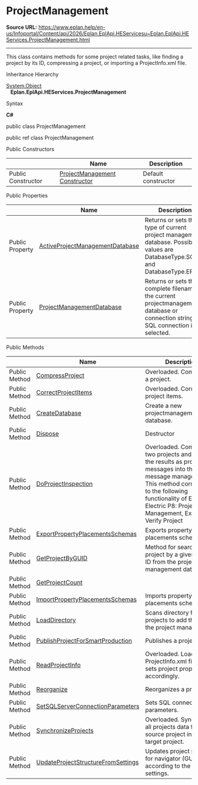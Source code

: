 # ProjectManagement

**Source URL:** https://www.eplan.help/en-us/Infoportal/Content/api/2026/Eplan.EplApi.HEServicesu~Eplan.EplApi.HEServices.ProjectManagement.html

---

This class contains methods for some project related tasks, like finding a project by its ID, compressing a project, or importing a ProjectInfo.xml file.

Inheritance Hierarchy

[System.Object](#)  
   **Eplan.EplApi.HEServices.ProjectManagement**

Syntax

**C#**



public class ProjectManagement

public ref class ProjectManagement

Public Constructors

|  | Name | Description |
| --- | --- | --- |
| Public Constructor | [ProjectManagement Constructor](Eplan.EplApi.HEServicesu~Eplan.EplApi.HEServices.ProjectManagement~_ctor.html) | Default constructor |



Public Properties

|  | Name | Description |
| --- | --- | --- |
| Public Property | [ActiveProjectManagementDatabase](Eplan.EplApi.HEServicesu~Eplan.EplApi.HEServices.ProjectManagement~ActiveProjectManagementDatabase.html) | Returns or sets the type of current project management database. Possible values are DatabaseType.SQL and DatabaseType.EPLAN |
| Public Property | [ProjectManagementDatabase](Eplan.EplApi.HEServicesu~Eplan.EplApi.HEServices.ProjectManagement~ProjectManagementDatabase.html) | Returns or sets the complete filename of the current projectmanagement database or connection string if SQL connection is selected. |



Public Methods

|  | Name | Description |
| --- | --- | --- |
| Public Method | [CompressProject](Eplan.EplApi.HEServicesu~Eplan.EplApi.HEServices.ProjectManagement~CompressProject.html) | Overloaded. Compresses a project. |
| Public Method | [CorrectProjectItems](Eplan.EplApi.HEServicesu~Eplan.EplApi.HEServices.ProjectManagement~CorrectProjectItems.html) | Overloaded. Corrects project items. |
| Public Method | [CreateDatabase](Eplan.EplApi.HEServicesu~Eplan.EplApi.HEServices.ProjectManagement~CreateDatabase.html) | Create a new projectmanagement database. |
| Public Method | [Dispose](Eplan.EplApi.HEServicesu~Eplan.EplApi.HEServices.ProjectManagement~Dispose().html) | Destructor |
| Public Method | [DoProjectInspection](Eplan.EplApi.HEServicesu~Eplan.EplApi.HEServices.ProjectManagement~DoProjectInspection.html) | Overloaded. Compares two projects and writes the results as project messages into the message management. This method corresponds to the following functionality of EPLAN Electric P8: Project / Management, Extras / Verify Project |
| Public Method | [ExportPropertyPlacementsSchemas](Eplan.EplApi.HEServicesu~Eplan.EplApi.HEServices.ProjectManagement~ExportPropertyPlacementsSchemas.html) | Exports property placements schemes. |
| Public Method | [GetProjectByGUID](Eplan.EplApi.HEServicesu~Eplan.EplApi.HEServices.ProjectManagement~GetProjectByGUID.html) | Method for searching a project by a given project ID from the project management database. |
| Public Method | [GetProjectCount](Eplan.EplApi.HEServicesu~Eplan.EplApi.HEServices.ProjectManagement~GetProjectCount.html) |  |
| Public Method | [ImportPropertyPlacementsSchemas](Eplan.EplApi.HEServicesu~Eplan.EplApi.HEServices.ProjectManagement~ImportPropertyPlacementsSchemas.html) | Imports property placements schemes. |
| Public Method | [LoadDirectory](Eplan.EplApi.HEServicesu~Eplan.EplApi.HEServices.ProjectManagement~LoadDirectory.html) | Scans directory for projects to add them into the project management. |
| Public Method | [PublishProjectForSmartProduction](Eplan.EplApi.HEServicesu~Eplan.EplApi.HEServices.ProjectManagement~PublishProjectForSmartProduction.html) | Publishes a project |
| Public Method | [ReadProjectInfo](Eplan.EplApi.HEServicesu~Eplan.EplApi.HEServices.ProjectManagement~ReadProjectInfo.html) | Overloaded. Loads the ProjectInfo.xml file. and sets project properties accordingly. |
| Public Method | [Reorganize](Eplan.EplApi.HEServicesu~Eplan.EplApi.HEServices.ProjectManagement~Reorganize.html) | Reorganizes a project |
| Public Method | [SetSQLServerConnectionParameters](Eplan.EplApi.HEServicesu~Eplan.EplApi.HEServices.ProjectManagement~SetSQLServerConnectionParameters.html) | Sets SQL connection parameters. |
| Public Method | [SynchronizeProjects](Eplan.EplApi.HEServicesu~Eplan.EplApi.HEServices.ProjectManagement~SynchronizeProjects.html) | Overloaded. Synchronizes all projects data from source project into the target project. |
| Public Method | [UpdateProjectStructureFromSettings](Eplan.EplApi.HEServicesu~Eplan.EplApi.HEServices.ProjectManagement~UpdateProjectStructureFromSettings.html) | Updates project structure for navigator (GUI) according to the project settings. |


